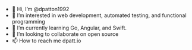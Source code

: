 - 👋 Hi, I’m @dpatton1992
- 👀 I’m interested in web development, automated testing, and functional programming
- 🌱 I’m currently learning Go, Angular, and Swift.
- 💞️ I’m looking to collaborate on open source
- 📫 How to reach me dpatt.io

<!---
dpatton1992/dpatton1992 is a ✨ special ✨ repository because its `README.md` (this file) appears on your GitHub profile.
You can click the Preview link to take a look at your changes.
--->
